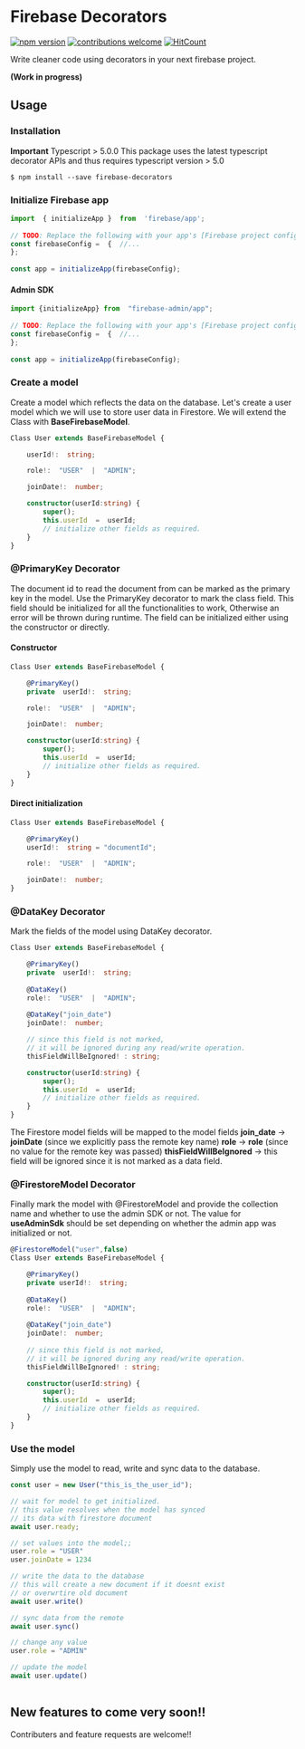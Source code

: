 
# Firebase Decorators
[![npm version](https://badge.fury.io/js/firebase-decorators.svg)](https://badge.fury.io/js/firebase-decorators) [![contributions welcome](https://img.shields.io/badge/contributions-welcome-brightgreen.svg?style=flat)](https://github.com/dwyl/esta/issues) [![HitCount](https://hits.dwyl.com/anuragmandal0110/firebase-decorators.svg?style=flat-square)](http://hits.dwyl.com/anuragmandal0110/firebase-decorators)

Write cleaner code using decorators in your next firebase project.

**(Work in progress)**

## Usage

### Installation
**Important** Typescript > 5.0.0
This package uses the latest typescript decorator APIs and thus requires typescript version > 5.0
```
$ npm install --save firebase-decorators
```
### Initialize Firebase app
```typescript
import  { initializeApp }  from  'firebase/app';  
  
// TODO: Replace the following with your app's [Firebase project configuration](https://firebase.google.com/docs/web/learn-more#config-object)  
const firebaseConfig =  {  //...  
};  
  
const app = initializeApp(firebaseConfig);
```
#### Admin SDK

```typescript
import {initializeApp} from  "firebase-admin/app";
  
// TODO: Replace the following with your app's [Firebase project configuration](https://firebase.google.com/docs/web/learn-more#config-object)  
const firebaseConfig =  {  //...  
};  
  
const app = initializeApp(firebaseConfig);
```
### Create a model

Create a model which reflects the data on the database.
Let's create a user model which we will use to store user data in Firestore. We will extend the Class with **BaseFirebaseModel**.

```typescript
Class User extends BaseFirebaseModel {

	userId!:  string;

	role!:  "USER"  |  "ADMIN";

	joinDate!:  number;

	constructor(userId:string) {
		super();
		this.userId  =  userId;
		// initialize other fields as required.
	}
}
```
### @PrimaryKey Decorator

The document id to read the document from can be marked as the primary key in the model. Use the PrimaryKey decorator to mark the class field.
This field should be initialized for all the functionalities to work, Otherwise an error will be thrown during runtime.
The field can be initialized either using the constructor or directly.

#### Constructor
```typescript
Class User extends BaseFirebaseModel {

	@PrimaryKey()
	private  userId!:  string;

	role!:  "USER"  |  "ADMIN";

	joinDate!:  number;

	constructor(userId:string) {
		super();
		this.userId  =  userId;
		// initialize other fields as required.
	}
}
```
#### Direct initialization
```typescript
Class User extends BaseFirebaseModel {

	@PrimaryKey()
	userId!:  string = "documentId";

	role!:  "USER"  |  "ADMIN";

	joinDate!:  number;
}
```
### @DataKey Decorator
Mark the fields of the model using DataKey decorator. 
```typescript
Class User extends BaseFirebaseModel {

	@PrimaryKey()
	private  userId!:  string;
	
	@DataKey()
	role!:  "USER"  |  "ADMIN";
	
	@DataKey("join_date")
	joinDate!:  number;

	// since this field is not marked,
	// it will be ignored during any read/write operation.
	thisFieldWillBeIgnored! : string;

	constructor(userId:string) {
		super();
		this.userId  =  userId;
		// initialize other fields as required.
	}
}
```
The Firestore model fields will be mapped to the model fields
**join_date** -> **joinDate** (since we explicitly pass the remote key name)
**role** -> **role** (since no value for the remote key was passed)
**thisFieldWillBeIgnored** -> this field will be ignored since it is not marked as a data field.
### @FirestoreModel Decorator
Finally mark the model with @FirestoreModel and provide the collection name and whether to use the admin SDK or not.
The value for **useAdminSdk** should be set depending on whether the admin app was initialized or not.
```typescript
@FirestoreModel("user",false)
Class User extends BaseFirebaseModel {

	@PrimaryKey()
	private userId!:  string;
	
	@DataKey()
	role!:  "USER"  |  "ADMIN";
	
	@DataKey("join_date")
	joinDate!:  number;
	
	// since this field is not marked,
	// it will be ignored during any read/write operation.
	thisFieldWillBeIgnored! : string;

	constructor(userId:string) {
		super();
		this.userId  =  userId;
		// initialize other fields as required.
	}
}
```

### Use the model
Simply use the model to read, write and sync data to the database.
```typescript
const user = new User("this_is_the_user_id");

// wait for model to get initialized.
// this value resolves when the model has synced
// its data with firestore document
await user.ready;

// set values into the model;;
user.role = "USER"
user.joinDate = 1234

// write the data to the database
// this will create a new document if it doesnt exist
// or overwrtire old document
await user.write()

// sync data from the remote
await user.sync()

// change any value
user.role = "ADMIN"

// update the model
await user.update()
 
```
## New features to come very soon!!
Contributers and feature requests are welcome!!